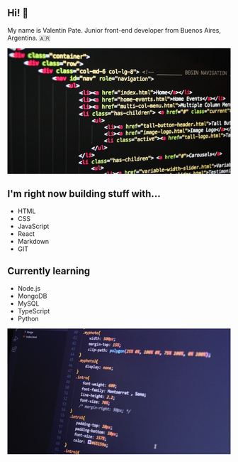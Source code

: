 ## Hi! 👋

My name is Valentín Pate. Junior front-end developer from Buenos Aires, Argentina. 🇦🇷

![HTML Programming](1.jpg "HTML Programming")

## I'm right now building stuff with...

* HTML
* CSS
* JavaScript
* React
* Markdown
* GIT

## Currently learning

* Node.js
* MongoDB
* MySQL
* TypeScript
* Python

![CSS Programiing](2.jpg "CSS Programming")
